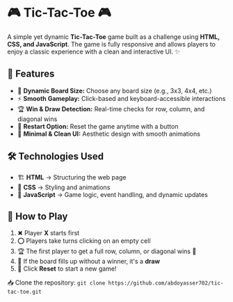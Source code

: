 # 🎮 Tic-Tac-Toe 🎮

A simple yet dynamic **Tic-Tac-Toe** game built as a challenge using **HTML, CSS, and JavaScript**. The game is fully responsive and allows players to enjoy a classic experience with a clean and interactive UI. ✨

## 🚀 Features
- 🎲 **Dynamic Board Size:** Choose any board size (e.g., 3x3, 4x4, etc.)
- ⚡ **Smooth Gameplay:** Click-based and keyboard-accessible interactions
- 🏆 **Win & Draw Detection:** Real-time checks for row, column, and diagonal wins
- 🔄 **Restart Option:** Reset the game anytime with a button
- 🎨 **Minimal & Clean UI:** Aesthetic design with smooth animations

## 🛠 Technologies Used
- 🏗 **HTML** → Structuring the web page
- 🎨 **CSS** → Styling and animations
- 🧠 **JavaScript** → Game logic, event handling, and dynamic updates

## 🎯 How to Play
1. ✖ Player **X** starts first
2. ⭕ Players take turns clicking on an empty cell
3. 🏆 The first player to get a full row, column, or diagonal wins 🎉
4. 🤝 If the board fills up without a winner, it's a **draw**
5. 🔄 Click **Reset** to start a new game!

 📥 Clone the repository:
   ```git clone https://github.com/abdoyasser702/tic-tac-toe.git```
